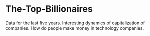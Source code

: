 # The-Top-Billionaires
Data for the last five years. Interesting dynamics of capitalization of companies. How do people make money in technology companies.
